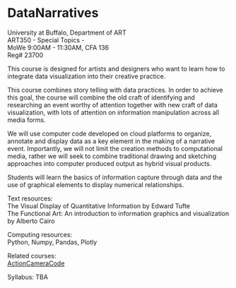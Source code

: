 # DataNarratives

University at Buffalo, Department of ART  
ART350 - Special Topics -  
MoWe 9:00AM - 11:30AM, CFA 136   
Reg# 23700  

This course is designed for artists and designers who want to learn how to integrate data visualization into their creative practice.

This course combines story telling with data practices. In order to achieve this goal, the course will combine the old craft of identifying and researching an event worthy of attention together with new craft of data visualization, with lots of attention on  information manipulation across all media forms.  

We will use computer code developed on cloud platforms to organize, annotate and display data as a key element in the making of a narrative event. Importantly, we will not limit the creation methods to computational media, rather we will seek to combine traditional drawing and sketching approaches into computer produced output as hybrid visual products.

Students will learn the basics of information capture through data and the use of graphical elements to display numerical relationships.  

Text resources:   
The Visual Display of Quantitative Information by Edward Tufte  
The Functional Art: An introduction to information graphics and visualization by Alberto Cairo

Computing resources:  
Python, Numpy, Pandas, Plotly  

Related courses:  
[ActionCameraCode](https://github.com/realtechsupport/ActionCameraCode)  

Syllabus:
TBA  
